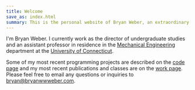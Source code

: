 ```yaml
---
title: Welcome
save_as: index.html
summary: This is the personal website of Bryan Weber, an extraordinary teacher and software developer.
---
```


I'm Bryan Weber. I currently work as the director of undergraduate studies and an assistant professor in residence in the [Mechanical Engineering](https://me.engr.uconn.edu) department at the [University of Connecticut](https://uconn.edu).

Some of my most recent programming projects are described on the [code page]({filename}/pages/code.md) and my most recent publications and classes are on the [work page]({filename}/pages/work.md). Please feel free to email any questions or inquiries to <bryan@bryanwwweber.com>.
